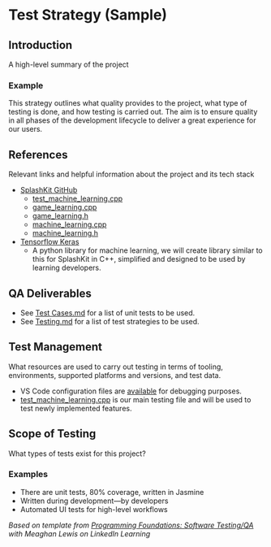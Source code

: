 # **Test Strategy (Sample)**

## **Introduction**

A high-level summary of the project

### **Example**

This strategy outlines what quality provides to the project, what type of testing is done, and how
testing is carried out. The aim is to ensure quality in all phases of the development lifecycle to
deliver a great experience for our users.

## **References**

Relevant links and helpful information about the project and its tech stack

- [SplashKit GitHub](https://github.com/thoth-tech/splashkit-core/tree/modules/machine_learning)
  - [test_machine_learning.cpp](https://github.com/thoth-tech/splashkit-core/blob/modules/machine_learning/coresdk/src/test/test_machine_learning.cpp)
  - [game_learning.cpp](https://github.com/thoth-tech/splashkit-core/blob/modules/machine_learning/coresdk/src/coresdk/game_learning.cpp)
  - [game_learning.h](https://github.com/thoth-tech/splashkit-core/blob/modules/machine_learning/coresdk/src/coresdk/game_learning.h)
  - [machine_learning.cpp](https://github.com/thoth-tech/splashkit-core/blob/modules/machine_learning/coresdk/src/coresdk/machine_learning.cpp)
  - [machine_learning.h](https://github.com/thoth-tech/splashkit-core/blob/modules/machine_learning/coresdk/src/coresdk/machine_learning.h)
- [Tensorflow Keras](https://www.tensorflow.org/api_docs/python/tf/keras)
  - A python library for machine learning, we will create library similar to this for SplashKit in
    C++, simplified and designed to be used by learning developers.

## **QA Deliverables**

- See [Test Cases.md](<Testing/Test Cases.md>) for a list of unit tests to be used.
- See [Testing.md](Testing/Testing.md) for a list of test strategies to be used.

## **Test Management**

What resources are used to carry out testing in terms of tooling, environments, supported platforms
and versions, and test data.

- VS Code configuration files are [available](<Research & Findings/VS Code/VS Code Guide.md>) for
  debugging purposes.
- [test_machine_learning.cpp](https://github.com/thoth-tech/splashkit-core/blob/modules/machine_learning/coresdk/src/test/test_machine_learning.cpp)
  is our main testing file and will be used to test newly implemented features.

## **Scope of Testing**

What types of tests exist for this project?

### **Examples**

- There are unit tests, 80% coverage, written in Jasmine
- Written during development—by developers
- Automated UI tests for high-level workflows

_Based on template from_
[_Programming Foundations: Software Testing/QA_](https://www.linkedin.com/learning/programming-foundations-software-testing-qa/create-a-test-strategy?autoSkip=true&autoplay=true&contextUrn=urn%3Ali%3AlyndaLearningPath%3A57f7e27c3dd559e018dfe994&resume=false&u=2104084)
_with Meaghan Lewis on LinkedIn Learning_
